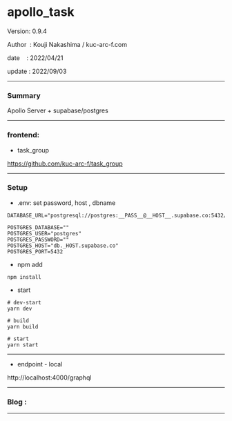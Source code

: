 ﻿# apollo_task

 Version: 0.9.4

 Author  : Kouji Nakashima / kuc-arc-f.com

 date    : 2022/04/21 

 update  : 2022/09/03

***
### Summary

Apollo Server + supabase/postgres


***
### frontend: 

* task_group

https://github.com/kuc-arc-f/task_group

***
### Setup

* .env:  set password, host , dbname
```
DATABASE_URL="postgresql://postgres:__PASS__@__HOST__.supabase.co:5432/dbname"

POSTGRES_DATABASE=""
POSTGRES_USER="postgres"
POSTGRES_PASSWORD=""
POSTGRES_HOST="db._HOST.supabase.co"
POSTGRES_PORT=5432
```

* npm add
```
npm install
```


* start


```
# dev-start
yarn dev

# build
yarn build

# start
yarn start
```

***
* endpoint - local

http://localhost:4000/graphql

***
### Blog :


***

